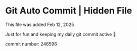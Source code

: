 # Git Auto Commit | Hidden File

This file was added Feb 12, 2025

Just for fun and keeping my daily git commit active 🤪

commit number: 246596
